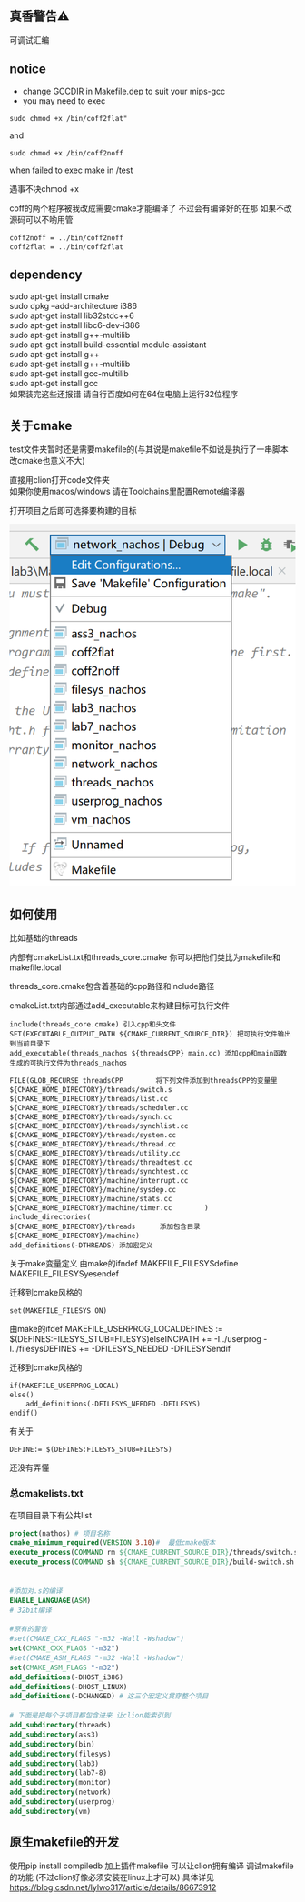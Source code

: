 ## 真香警告⚠
可调试汇编
## notice
 - change GCCDIR in Makefile.dep to suit your mips-gcc
 - you may need to exec 
```shell  
sudo chmod +x /bin/coff2flat"  
```
 and   
```shell  
sudo chmod +x /bin/coff2noff  
```
when failed to exec make in /test  

遇事不决chmod +x

coff的两个程序被我改成需要cmake才能编译了 不过会有编译好的在那 如果不改源码可以不哟用管

```
coff2noff = ../bin/coff2noff
coff2flat = ../bin/coff2flat
```

## dependency
sudo apt-get install cmake  
sudo dpkg –add-architecture i386  
sudo apt-get install lib32stdc++6  
sudo apt-get install libc6-dev-i386  
sudo apt-get install g++-multilib    
sudo apt-get install build-essential module-assistant   
sudo apt-get install g++  
sudo apt-get install g++-multilib   
sudo apt-get install gcc-multilib   
sudo apt-get install gcc  
如果装完这些还报错 请自行百度如何在64位电脑上运行32位程序  

## 关于cmake 
test文件夹暂时还是需要makefile的(与其说是makefile不如说是执行了一串脚本 改cmake也意义不大)  

直接用clion打开code文件夹  
如果你使用macos/windows 请在Toolchains里配置Remote编译器   

打开项目之后即可选择要构建的目标



![image-20200314013708775](image-20200314013708775.png)

## 如何使用

比如基础的threads

内部有cmakeList.txt和threads_core.cmake 你可以把他们类比为makefile和makefile.local

threads_core.cmake包含着基础的cpp路径和include路径

cmakeList.txt内部通过add_executable来构建目标可执行文件



```
include(threads_core.cmake) 引入cpp和头文件
SET(EXECUTABLE_OUTPUT_PATH ${CMAKE_CURRENT_SOURCE_DIR}) 把可执行文件输出到当前目录下
add_executable(threads_nachos ${threadsCPP} main.cc) 添加cpp和main函数 生成的可执行文件为threads_nachos
```

```
FILE(GLOB_RECURSE threadsCPP        将下列文件添加到threadsCPP的变量里
${CMAKE_HOME_DIRECTORY}/threads/switch.s        
${CMAKE_HOME_DIRECTORY}/threads/list.cc        ${CMAKE_HOME_DIRECTORY}/threads/scheduler.cc        ${CMAKE_HOME_DIRECTORY}/threads/synch.cc        ${CMAKE_HOME_DIRECTORY}/threads/synchlist.cc        ${CMAKE_HOME_DIRECTORY}/threads/system.cc        ${CMAKE_HOME_DIRECTORY}/threads/thread.cc        ${CMAKE_HOME_DIRECTORY}/threads/utility.cc        ${CMAKE_HOME_DIRECTORY}/threads/threadtest.cc        ${CMAKE_HOME_DIRECTORY}/threads/synchtest.cc        ${CMAKE_HOME_DIRECTORY}/machine/interrupt.cc        ${CMAKE_HOME_DIRECTORY}/machine/sysdep.cc        
${CMAKE_HOME_DIRECTORY}/machine/stats.cc        
${CMAKE_HOME_DIRECTORY}/machine/timer.cc        )
include_directories(        
${CMAKE_HOME_DIRECTORY}/threads      添加包含目录  
${CMAKE_HOME_DIRECTORY}/machine)
add_definitions(-DTHREADS) 添加宏定义
```

关于make变量定义 由make的ifndef MAKEFILE_FILESYSdefine MAKEFILE_FILESYSyesendef  

迁移到cmake风格的

```
set(MAKEFILE_FILESYS ON)
```

由make的ifdef MAKEFILE_USERPROG_LOCALDEFINES := $(DEFINES:FILESYS_STUB=FILESYS)elseINCPATH += -I../userprog -I../filesysDEFINES += -DFILESYS_NEEDED -DFILESYSendif  

迁移到cmake风格的

```
if(MAKEFILE_USERPROG_LOCAL)
else()
    add_definitions(-DFILESYS_NEEDED -DFILESYS)
endif()
```

有关于

```
DEFINE:= $(DEFINES:FILESYS_STUB=FILESYS)
```

还没有弄懂

### 总cmakelists.txt

在项目目录下有公共list

```cmake
project(nathos) # 项目名称
cmake_minimum_required(VERSION 3.10)#  最低cmake版本
execute_process(COMMAND rm ${CMAKE_CURRENT_SOURCE_DIR}/threads/switch.s)  # 执行两行脚本用来对switch.s进行宏替换预处理 如果修改了switch-linux的源码要特别注意这里有没有执行成功
execute_process(COMMAND sh ${CMAKE_CURRENT_SOURCE_DIR}/build-switch.sh ${CMAKE_CURRENT_SOURCE_DIR})


#添加对.s的编译
ENABLE_LANGUAGE(ASM)
# 32bit编译

#原有的警告
#set(CMAKE_CXX_FLAGS "-m32 -Wall -Wshadow")
set(CMAKE_CXX_FLAGS "-m32")
#set(CMAKE_ASM_FLAGS "-m32 -Wall -Wshadow")
set(CMAKE_ASM_FLAGS "-m32")
add_definitions(-DHOST_i386)
add_definitions(-DHOST_LINUX)
add_definitions(-DCHANGED) # 这三个宏定义贯穿整个项目

# 下面是把每个子项目都包含进来 让clion能索引到
add_subdirectory(threads)
add_subdirectory(ass3)
add_subdirectory(bin)
add_subdirectory(filesys)
add_subdirectory(lab3)
add_subdirectory(lab7-8)
add_subdirectory(monitor)
add_subdirectory(network)
add_subdirectory(userprog)
add_subdirectory(vm)

```



## 原生makefile的开发

使用pip install compiledb 加上插件makefile 可以让clion拥有编译 调试makefile的功能 (不过clion好像必须安装在linux上才可以) 具体详见 https://blog.csdn.net/lylwo317/article/details/86673912